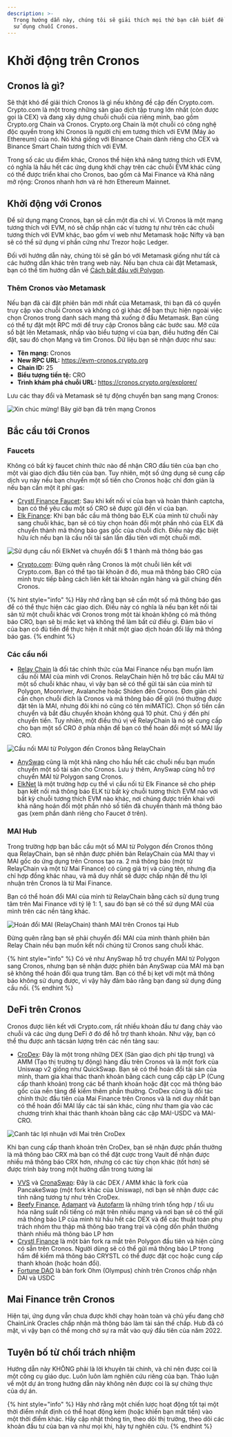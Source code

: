 ```yaml
---
description: >-
  Trong hướng dẫn này, chúng tôi sẽ giải thích mọi thứ bạn cần biết để bắt đầu
  sử dụng chuỗi Cronos.
---
```


# Khởi động trên Cronos

## Cronos là gì?

Sẽ thật khó để giải thích Cronos là gì nếu không đề cập đến Crypto.com. Crypto.com là một trong những sàn giao dịch tập trung lớn nhất (còn được gọi là CEX) và đang xây dựng chuỗi chuỗi của riêng mình, bao gồm Crypto.org Chain và Cronos. Crypto.org Chain là một chuỗi có công nghệ độc quyền trong khi Cronos là người chị em tương thích với EVM (Máy ảo Ethereum) của nó. Nó khá giống với Binance Chain dành riêng cho CEX và Binance Smart Chain tương thích với EVM.

Trong số các ưu điểm khác, Cronos thể hiện khả năng tương thích với EVM, có nghĩa là hầu hết các ứng dụng khởi chạy trên các chuỗi EVM khác cũng có thể được triển khai cho Cronos, bao gồm cả Mai Finance và Khả năng mở rộng: Cronos nhanh hơn và rẻ hơn Ethereum Mainnet. &#x20;

## Khởi động với Cronos

Để sử dụng mạng Cronos, bạn sẽ cần một địa chỉ ví. Vì Cronos là một mạng tương thích với EVM, nó sẽ chấp nhận các ví tương tự như trên các chuỗi tương thích với EVM khác, bao gồm ví web như Metamask hoặc Nifty và bạn sẽ có thể sử dụng ví phần cứng như Trezor hoặc Ledger.

Đối với hướng dẫn này, chúng tôi sẽ gắn bó với Metamask giống như tất cả các hướng dẫn khác trên trang web này. Nếu bạn chưa cài đặt Metamask, bạn có thể tìm hướng dẫn về [Cách bắt đầu với Polygon](../polygon/how-to-get-started-on-polygon.md).

### Thêm Cronos vào Metamask

Nếu bạn đã cài đặt phiên bản mới nhất của Metamask, thì bạn đã có quyền truy cập vào chuỗi Cronos và không có gì khác để bạn thực hiện ngoài việc chọn Cronos trong danh sách mạng thả xuống ở đầu Metamask. Bạn cũng có thể tự đặt một RPC mới để truy cập Cronos bằng các bước sau. Mở cửa sổ bật lên Metamask, nhấp vào biểu tượng ví của bạn, điều hướng đến Cài đặt, sau đó chọn Mạng và tìm Cronos. Dữ liệu bạn sẽ nhận được như sau:

* **Tên mạng:** Cronos
* **New RPC URL:** https://evm-cronos.crypto.org
* **Chain ID:** 25
* **Biểu tượng tiền tệ:** CRO
* **Trình khám phá chuỗi URL:** https://cronos.crypto.org/explorer/

Lưu các thay đổi và Metamask sẽ tự động chuyển bạn sang mạng Cronos:

![Xin chúc mừng! Bây giờ bạn đã trên mạng Cronos](../../.gitbook/assets/Cronos-onboarding-1.png)

## Bắc cầu tới Cronos

### Faucets

Không có bất kỳ faucet chính thức nào để nhận  CRO đầu tiên của bạn cho một vài giao dịch đầu tiên của bạn. Tuy nhiên, một số ứng dụng sẽ cung cấp dịch vụ này nếu bạn chuyển một số tiền cho Cronos hoặc chỉ đơn giản là nếu bạn cần một ít phí gas:

* [Crystl Finance Faucet](https://cronos.crystl.finance/faucet): Sau khi kết nối ví của bạn và hoàn thành captcha, bạn có thể yêu cầu một số CRO sẽ được gửi đến ví của bạn.
* [Elk Finance](https://app.elk.finance/#/elknet): Khi bạn bắc cầu mã thông báo ELK của mình từ chuỗi này sang chuỗi khác, bạn sẽ có tùy chọn hoán đổi một phần nhỏ của ELK đã chuyển thành mã thông báo gas gốc của chuỗi đích. Điều này đặc biệt hữu ích nếu bạn là cầu nối tài sản lần đầu tiên với một chuỗi mới.

![Sử dụng cầu nối ElkNet và chuyển đổi $ 1 thành mã thông báo gas](../../.gitbook/assets/Cronos-onboarding-2.png)

* [Crypto.com](https://crypto.com): Đừng quên rằng Cronos là một chuỗi liên kết với Crypto.com. Bạn có thể tạo tài khoản ở đó, mua mã thông báo CRO của mình trực tiếp bằng cách liên kết tài khoản ngân hàng và gửi chúng đến Cronos.

{% hint style="info" %}
Hãy nhớ rằng bạn sẽ cần một số mã thông báo gas để có thể thực hiện các giao dịch. Điều này có nghĩa là nếu bạn kết nối tài sản từ một chuỗi khác với Cronos trong một tài khoản không có mã thông báo CRO, bạn sẽ bị mắc kẹt và không thể làm bất cứ điều gì. Đảm bảo ví của bạn có đủ tiền để thực hiện ít nhất một giao dịch hoán đổi lấy mã thông báo gas.
{% endhint %}

### Các cầu nối

* [Relay Chain](https://app.relaychain.com/transfer#/)  là đối tác chính thức của Mai Finance nếu bạn muốn làm cầu nối MAI của mình với Cronos. RelayChain hiện hỗ trợ bắc cầu MAI từ một số chuỗi khác nhau, vì vậy bạn sẽ có thể gửi tài sản của mình từ Polygon, Moonriver, Avalanche hoặc Shiden đến Cronos. Đơn giản chỉ cần chọn chuỗi đích là Cronos và mã thông báo để gửi (nó thường được đặt tên là MAI, nhưng đôi khi nó cũng có tên miMATIC). Chọn số tiền cần chuyển và bắt đầu chuyển khoản không quá 10 phút. Chú ý đến phí chuyển tiền. Tuy nhiên, một điều thú vị về RelayChain là nó sẽ cung cấp cho bạn một số CRO ở phía nhận để bạn có thể hoán đổi một số MAI lấy CRO.

![Cầu nối MAI từ Polygon đến Cronos bằng RelayChain](../../.gitbook/assets/Cronos-onboarding-3.png)

* [AnySwap](https://anyswap.exchange/#/router) cũng là một khả năng cho hầu hết các chuỗi nếu bạn muốn chuyển một số tài sản cho Cronos. Lưu ý thêm, AnySwap cũng hỗ trợ chuyển MAI từ Polygon sang Cronos.
* [ElkNet](https://app.elk.finance/#/elknet) là một trường hợp cụ thể vì cầu nối từ Elk Finance sẽ cho phép bạn kết nối mã thông báo ELK từ bất kỳ chuỗi tương thích EVM nào với bất kỳ chuỗi tương thích EVM nào khác, nơi chúng được triển khai với khả năng hoán đổi một phần nhỏ số tiền đã chuyển thành mã thông báo gas (xem phần dành riêng cho Faucet ở trên).

### MAI Hub

Trong trường hợp bạn bắc cầu một số MAI từ Polygon đến Cronos thông qua RelayChain, bạn sẽ nhận được phiên bản RelayChain của MAI thay vì MAI gốc do ứng dụng trên Cronos tạo ra. 2 mã thông báo (một từ RelayChain và một từ Mai Finance) có cùng giá trị và cùng tên, nhưng địa chỉ hợp đồng khác nhau, và mã duy nhất sẽ được chấp nhận để thu lợi nhuận trên Cronos là từ Mai Finance.

Bạn có thể hoán đổi MAI của mình từ RelayChain bằng cách sử dụng trung tâm trên Mai Finance với tỷ lệ 1: 1, sau đó bạn sẽ có thể sử dụng MAI của mình trên các nền tảng khác.

![Hoán đổi MAI (RelayChain) thành MAI  trên Cronos tại Hub](../../.gitbook/assets/Cronos-onboarding-4.png)

Đừng quên rằng bạn sẽ phải chuyển đổi MAI của mình thành phiên bản Relay Chain nếu bạn muốn kết nối chúng từ Cronos sang chuỗi khác.

{% hint style="info" %}
Có vẻ như AnySwap hỗ trợ chuyển MAI từ Polygon sang Cronos, nhưng bạn sẽ nhận được phiên bản AnySwap của MAI mà bạn sẽ không thể hoán đổi qua trung tâm. Bạn có thể bị kẹt với một mã thông báo không sử dụng được, vì vậy hãy đảm bảo rằng bạn đang sử dụng đúng cầu nối.&#x20;
{% endhint %}

## DeFi trên Cronos

Cronos được liên kết với Crypto.com, rất nhiều khoản đầu tư đang chảy vào chuỗi và các ứng dụng DeFi ở đó để hỗ trợ thanh khoản. Như vậy, bạn có thể thu được anh tácsản lượng trên các nền tảng sau:

* [CroDex](https://swap.crodex.app/#/swap): Đây là một trong những DEX (Sàn giao dịch phi tập trung) và AMM (Tạo thị trường tự động) hàng đầu trên Cronos và là một fork của Uniswap v2 giống như QuickSwap. Bạn sẽ có thể hoán đổi tài sản của mình, tham gia khai thác thanh khoản bằng cách cung cấp cặp LP (Cung cấp thanh khoản) trong các bể thanh khoản hoặc đặt cọc mã thông báo gốc của nền tảng để kiếm thêm phần thưởng. CroDex cũng là đối tác chính thức đầu tiên của Mai Finance trên Cronos và là nơi duy nhất bạn có thể hoán đổi MAI lấy các tài sản khác, cũng như tham gia vào các chương trình khai thác thanh khoản bằng các cặp MAI-USDC và MAI-CRO.

![Canh tác lợi nhuận với Mai trên CroDex](../../.gitbook/assets/Cronos-onboarding-5.png)

Khi bạn cung cấp thanh khoản trên CroDex, bạn sẽ nhận được phần thưởng là mã thông báo CRX mà bạn có thể đặt cược trong Vault để nhận được nhiều mã thông báo CRX hơn, nhưng có các tùy chọn khác (tốt hơn) sẽ được trình bày trong một hướng dẫn trong tương lai

* [VVS](https://vvs.finance) và [CronaSwap](https://app.cronaswap.org): Đây là các DEX / AMM khác là fork của PancakeSwap (một fork khác của Uniswap), nơi bạn sẽ nhận được các tính năng tương tự như trên CroDex.
* [Beefy Finance](https://app.beefy.finance/#/cronos), [Adamant](https://adamant.finance) và [Autofarm](https://autofarm.network/cronos/) là những trình tổng hợp / tối ưu hóa năng suất nổi tiếng có mặt trên nhiều mạng và nơi bạn sẽ có thể gửi mã thông báo LP của mình từ hầu hết các DEX và để các thuật toán phụ trách nhóm thu thập mã thông báo trang trại và cộng dồn phần thưởng thành nhiều mã thông báo LP hơn
* [Crystl Finance](https://cronos.crystl.finance) là một bản fork ra mắt trên Polygon đầu tiên và hiện cũng có sẵn trên Cronos. Người dùng sẽ có thể gửi mã thông báo LP trong hầm để kiếm mã thông báo CRYSTL có thể được đặt cọc hoặc cung cấp thanh khoản (hoặc hoán đổi).
* [Fortune DAO](https://www.fortunedao.com/#/) là bản fork Ohm (Olympus) chính trên Cronos chấp nhận DAI và USDC

## Mai Finance trên Cronos

Hiện tại, ứng dụng vẫn chưa được khởi chạy hoàn toàn và chủ yếu đang chờ ChainLink Oracles chấp nhận mã thông báo làm tài sản thế chấp. Hub đã có mặt, vì vậy bạn có thể mong chờ sự ra mắt vào quý đầu tiên của năm 2022.

## Tuyên bố từ chối trách nhiệm

Hướng dẫn này KHÔNG phải là lời khuyên tài chính, và chỉ nên được coi là một công cụ giáo dục. Luôn luôn làm nghiên cứu riêng của bạn. Thảo luận về một dự án trong hướng dẫn này không nên được coi là sự chứng thực của dự án.

{% hint style="info" %}
Hãy nhớ rằng một chiến lược hoạt động tốt tại một thời điểm nhất định có thể hoạt động kém (hoặc khiến bạn mất tiền) vào một thời điểm khác. Hãy cập nhật thông tin, theo dõi thị trường, theo dõi các khoản đầu tư của bạn và như mọi khi, hãy tự nghiên cứu.
{% endhint %}

